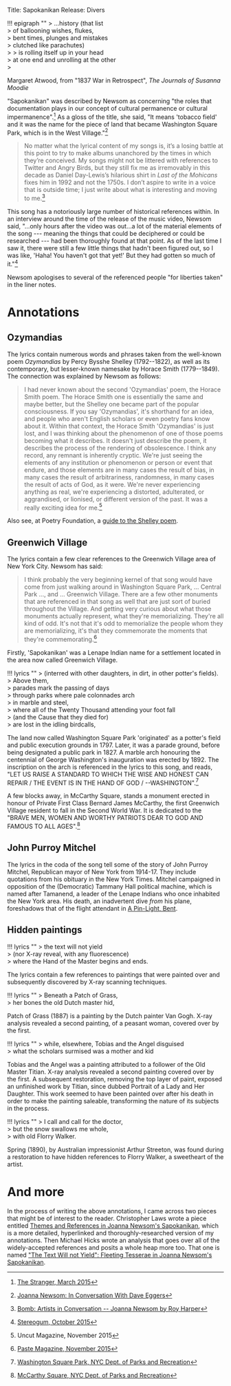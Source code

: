 Title: Sapokanikan
Release: Divers

!!! epigraph ""
	> ...history (that list  
	> of ballooning wishes, flukes,  
	> bent times, plunges and mistakes  
	> clutched like parachutes)  
	> 
	> is rolling itself up in your head  
	> at one end and unrolling at the other  
	> <footer>Margaret Atwood, from "1837 War in Retrospect", <cite>The Journals of Susanna Moodie</cite></footer>

"Sapokanikan" was described by Newsom as concerning "the roles that documentation plays in our concept of cultural permanence or cultural impermanence".[^stranger] As a gloss of the title, she said, "It means 'tobacco field' and it was the name for the piece of land that became Washington Square Park, which is in the West Village."[^eggers]

> No matter what the lyrical content of my songs is, it’s a losing battle at this point to try to make albums unanchored by the times in which they’re conceived. My songs might not be littered with references to Twitter and Angry Birds, but they still fix me as irremovably in this decade as Daniel Day-Lewis’s hilarious shirt in *Last of the Mohicans* fixes him in 1992 and not the 1750s. I don’t aspire to write in a voice that is outside time; I just write about what is interesting and moving to me.[^bomb]

This song has a notoriously large number of historical references within. In an interview around the time of the release of the music video, Newsom said, "...only hours after the video was out...a lot of the material elements of the song --- meaning the things that could be deciphered or could be researched --- had been thoroughly found at that point. As of the last time I saw it, there were still a few little things that hadn't been figured out, so I was like, 'Haha! You haven't got that yet!' But they had gotten so much of it."[^stereogum]

Newsom apologises to several of the referenced people "for liberties taken" in the liner notes.

[^eggers]: [Joanna Newsom: In Conversation With Dave Eggers]({filename}../interviews/eggersnourse.md)
[^bomb]:[Bomb: Artists in Conversation -- Joanna Newsom by Roy Harper](http://bombmagazine.org/article/5106/joanna-newsom)
[^stranger]:[The Stranger, March 2015][stranger]
[^stereogum]:[Stereogum, October 2015][stereogum]

# Annotations #

## Ozymandias ##

The lyrics contain numerous words and phrases taken from the well-known poem *Ozymandias* by Percy Bysshe Shelley (1792--1822), as well as its contemporary, but lesser-known namesake by Horace Smith (1779--1849). The connection was explained by Newsom as follows:

> I had never known about the second 'Ozymandias' poem, the Horace Smith poem. The Horace Smith one is essentially the same and maybe better, but the Shelley one became part of the popular consciousness. If you say 'Ozymandias', it's shorthand for an idea, and people who aren't English scholars or even poetry fans know about it. Within that context, the Horace Smith 'Ozymandias' is just lost, and I was thinking about the phenomenon of one of those poems becoming what it describes. It doesn't just describe the poem, it describes the process of the rendering of obsolescence. I think any record, any remnant is inherently cryptic. We're just seeing the elements of any institution or phenomenon or person or event that endure, and those elements are in many cases the result of bias, in many cases the result of arbitrariness, randomness, in many cases the result of acts of God, as it were. We're never experiencing anything as real, we're experiencing a distorted, adulterated, or aggrandised, or lionised, or different version of the past. It was a really exciting idea for me.[^uncut]

[^uncut]:Uncut Magazine, November 2015

Also see, at Poetry Foundation, a [guide to the Shelley poem](http://www.poetryfoundation.org/resources/learning/core-poems/detail/46565#guide).

## Greenwich Village ##

The lyrics contain a few clear references to the Greenwich Village area of New York City. Newsom has said:
> I think probably the very beginning kernel of that song would have come from just walking around in Washington Square Park, ... Central Park ..., and ... Greenwich Village. There are a few other monuments that are referenced in that song as well that are just sort of buried throughout the Village. And getting very curious about what those monuments actually represent, what they're memorializing. They're all kind of odd. It's not that it's odd to memorialize the people whom they are memorializing, it's that they commemorate the moments that they're commemorating.[^paste]

[^paste]:[Paste Magazine, November 2015][paste]

Firstly, 'Sapokanikan' was a Lenape Indian name for a settlement located in the area now called Greenwich Village.

!!! lyrics ""
	> (interred with other daughters, in dirt, in other potter's fields).  
	> Above them,  
	> parades mark the passing of days  
	> through parks where pale colonnades arch  
	> in marble and steel,  
	> where all of the Twenty Thousand attending your foot fall  
	> (and the Cause that they died for)  
	> are lost in the idling birdcalls,
	
The land now called Washington Square Park 'originated' as a potter's field and public execution grounds in 1797. Later, it was a parade ground, before being designated a public park in 1827. A marble arch honouring the centennial of George Washington's inauguration was erected by 1892. The inscription on the arch is referenced in the lyrics to this song, and reads, "LET US RAISE A STANDARD TO WHICH THE WISE AND HONEST CAN REPAIR / THE EVENT IS IN THE HAND OF GOD / --WASHINGTON".[^washington]

A few blocks away, in McCarthy Square, stands a monument erected in honour of  Private First Class Bernard James McCarthy, the first Greenwich Village resident to fall in the Second World War. It is dedicated to the "BRAVE MEN, WOMEN AND WORTHY PATRIOTS DEAR TO GOD AND FAMOUS TO ALL AGES".[^mccarthy]

[^washington]: [Washington Square Park, NYC Dept. of Parks and Recreation][washington]
[^mccarthy]: [McCarthy Square, NYC Dept. of Parks and Recreation][mccarthy]


## John Purroy Mitchel ##

The lyrics in the coda of the song tell some of the story of John Purroy Mitchel, Republican mayor of New York from 1914-17. They include quotations from his obituary in the New York Times. Mitchel campaigned in opposition of the (Democratic) Tammany Hall political machine, which is named after Tamanend, a leader of the Lenape Indians who once inhabited the New York area. His death, an inadvertent dive *from* his plane, foreshadows that of the flight attendant in [A Pin-Light, Bent]({filename}apinlightbent.md).

## Hidden paintings ##

!!! lyrics ""
	> the text will not yield  
	> (nor X-ray reveal, with any fluorescence)  
	> where the Hand of the Master begins and ends.

The lyrics contain a few references to paintings that were painted over and subsequently discovered by X-ray scanning techniques.

!!! lyrics ""
	> Beneath a Patch of Grass,  
	> her bones the old Dutch master hid,

Patch of Grass (1887) is a painting by the Dutch painter Van Gogh. X-ray analysis revealed a second painting, of a peasant woman, covered over by the first.

!!! lyrics ""
	> while, elsewhere, Tobias and the Angel disguised  
	> what the scholars surmised was a mother and kid

Tobias and the Angel was a painting attributed to a follower of the Old Master Titian. X-ray analysis revealed a second painting covered over by the first. A subsequent restoration, removing the top layer of paint, exposed an unfinished work by Titian, since dubbed Portrait of a Lady and Her Daughter. This work seemed to have been painted over after his death in order to make the painting saleable, transforming the nature of its subjects in the process.

!!! lyrics ""
	> I call and call for the doctor,  
	> but the snow swallows me whole,  
	> with old Florry Walker.

Spring (1890), by Australian impressionist Arthur Streeton, was found during a restoration to have hidden references to Florry Walker, a sweetheart of the artist.

# And more #
In the process of writing the above annotations, I came across two pieces that might be of interest to the reader. Christopher Laws wrote a piece entitled [Themes and References in Joanna Newsom's Sapokanikan][culturedarm], which is a more detailed, hyperlinked and thoroughly-researched version of my annotations. Then Michael Hicks wrote an analysis that goes over all of the widely-accepted references and posits a whole heap more too. That one is named ["The Text Will not Yield": Fleeting Tesserae in Joanna Newsom's Sapokanikan][tesserae].

[paste]: https://www.pastemagazine.com/articles/2015/11/joanna-newsom-discusses-divers-and-her-solipsistic.html
[stereogum]: http://www.stereogum.com/1837843/qa-joanna-newsom-on-moving-rocks-annotating-lyrics-and-playing-the-hits/franchises/interview/ "Stereogum interview"
[stranger]: http://www.thestranger.com/slog/2016/03/23/23844024/joanna-newsom-the-stranger-interview
[culturedarm]: http://culturedarm.com/themes-and-references-in-joanna-newsoms-sapokanikan/
[tesserae]: https://medium.com/@hexagn/the-text-will-not-yield-6872a6894ab3
[mccarthy]: https://www.nycgovparks.org/parks/mccarthy-square/history
[washington]: https://www.nycgovparks.org/parks/washington-square-park/history


